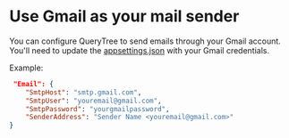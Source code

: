 # Use Gmail as your mail sender

You can configure QueryTree to send emails through your Gmail account. You'll need to update the [appsettings.json](/Web/appsettings.json)
with your Gmail credentials.

Example:

```json
 "Email": {
    "SmtpHost": "smtp.gmail.com",
    "SmtpUser": "youremail@gmail.com",
    "SmtpPassword": "yourgmailpassword",
    "SenderAddress": "Sender Name <youremail@gmail.com>"
}
```

